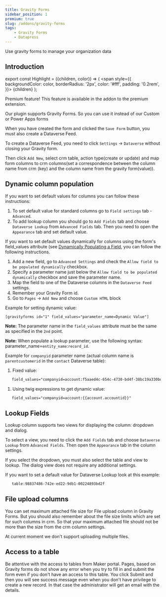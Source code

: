 ```yaml
---
title: Gravity Forms
sidebar_position: 1
premium: true
slug: /addons/gravity-forms
tags:
    - Gravity Forms
    - Datapress
---
```


<p class="lead">Use gravity forms to manage your organization data</p>

## Introduction

export const Highlight = ({children, color}) => (
  <span
    style={{
      backgroundColor: color,
      borderRadius: '2px',
      color: '#fff',
      padding: '0.2rem',
    }}>
    {children}
  </span>
);

<Highlight color="#25c2a0">Premium feature! This feature is available in the addon to the premium extension.</Highlight>

Our plugin supports Gravity Forms. So you can use it instead of our Custom or Power Apps forms

When you have created the form and clicked the `Save Form` button, you must also create a Dataverse Feed.

To create a Dataverse Feed, you need to click `Settings` -> `Dataverse` without closing your Gravity form.

Then click `Add New`, select crm table, action type(create or update) and map form columns to crm columns(set a correspondence between the column name from crm (key) and the column name from the gravity form(value)).

## Dynamic column population

If you want to set default values for columns you can follow these instructions:

1. To set default value for standard columns go to `Field settings` tab - `Advanced`.
2. To add lookup column you should go to `Add Fields` tab and choose `Dataverse Lookup` from `Advanced Fields` tab. Then you need to open the `Appearance` tab and set default value.

If you want to set default values dynamically for columns using the form's field_values attribute (see [Dynamically Populating a Field](https://docs.gravityforms.com/using-dynamic-population/), you can follow the following instructions.

1. Add a new field, go to `Advanced Settings` and check the `Allow field to be populated dynamically` checkbox.
2. Specify a parameter name just below the `Allow field to be populated dynamically` checkbox and save the parameter name.
3. Map the field to one of the Dataverse columns in the `Dataverse Feed` settings.
4. Remember your Gravity Form id.
5. Go to `Pages` -> `Add New` and choose `Custom HTML` block

Example for setting dynamic value:

```html
[gravityforms id="1" field_values="parameter_name=Dynamic Value"]
```

**Note:** The parameter name in the `field_values` attribute must be the same as specified in the `2nd` point.

**Note:** When populate a lookup parameter, use the following syntax: parameter_name=`entity_name`:`record_id`. 

Example for `companyid` parameter name (actual column name is `parentcustomerid` in the `contact` Dataverse table): 

1. Fixed value:

  ```html
     field_values="companyid=account:f5aaed4c-654c-4730-bd4f-38bc19a330bd"
  ```

1. Using twig expressions to get dynamic value:

  ```twig
     field_values="companyid=account:{{account.accountid}}"
  ```

## Lookup Fields

Lookup column supports two views for displaying the column: dropdown and dialog.

To select a view, you need to click the `Add Fields` tab and choose `Dataverse Lookup` from `Advanced Fields`. Then open the `Appearance` tab in the column settings.

If you select the dropdown, you must also select the table and view to lookup. The dialog view does not require any additional settings.

If you want to set a default value for Dataverse Lookup look at this example:

```html
   table:98837486-742e-ed22-9db1-00224893bd2f
```

## File upload columns

You can set maximum attached file size for File upload column in Gravity Forms. But you should also remember about the file size limits which are set for such columns in crm. So that your maximum attached file should not be more than the size from the crm column settings.

At current moment we don't support uploading multiple files.  

## Access to a table

Be attentive with the access to tables from Maker portal. Pages, based on Gravity forms do not show any error when you try to fill in and submit the form even if you don't have an access to this table. You click Submit and then you will see success message even when you don't have privilege to create a new record. In that case the administrator will get an email with the details.